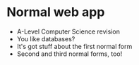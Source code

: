 # Normal web app

- A-Level Computer Science revision
- You like databases?
- It's got stuff about the first normal form
- Second and third normal forms, too!

